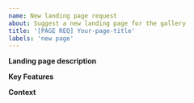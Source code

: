 ```yaml
---
name: New landing page request
about: Suggest a new landing page for the gallery
title: '[PAGE REQ] Your-page-title'
labels: 'new page'
---
```


**Landing page description**
<!-- Provide clear, concise description of page you'd like to see added to gallery. -->

**Key Features**
<!-- List the main features, components, or tools the page should showcase. -->

**Context**
<!-- Provide additional context that will help make the landing page, such as use case, screenshots, or reference links. -->
